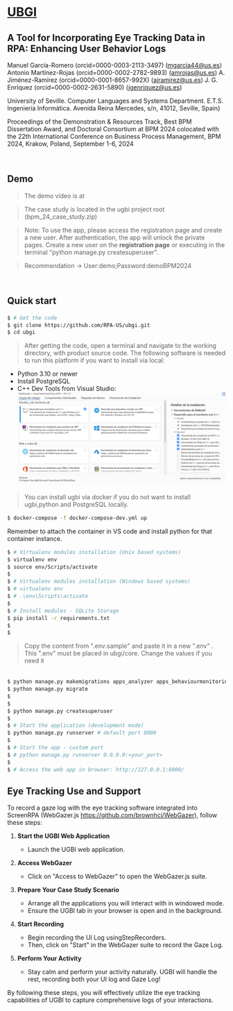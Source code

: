 # [UBGI]()

## A Tool for Incorporating Eye Tracking Data in RPA: Enhancing User Behavior Logs

Manuel García-Romero (orcid=0000-0003-2113-3497) (mgarcia44@us.es)
Antonio Martínez-Rojas (orcid=0000-0002-2782-9893) (amrojas@us.es)
A. Jiménez-Ramírez (orcid=0000-0001-8657-992X) (ajramirez@us.es)
J. G. Enríquez (orcid=0000-0002-2631-5890) (jgenriquez@us.es)

University of Seville. Computer Languages and Systems Department. E.T.S. Ingeniería Informática. Avenida Reina Mercedes, s/n, 41012, Seville, Spain}

Proceedings of the Demonstration \& Resources Track, Best BPM Dissertation Award, and Doctoral Consortium at BPM 2024 colocated with the 22th International Conference on Business Process Management, BPM 2024, Krakow, Poland, September 1-6, 2024

<br />

## Demo

> The demo video is at 

> The case study is located in the ugbi project root (bpm_24_case_study.zip)

> Note: To use the app, please access the registration page and create a new user. After authentication, the app will unlock the private pages.
> Create a new user on the **registration page** or executing in the terminal "python manage.py createsuperuser".

> Recommendation -> User:demo;Password:demoBPM2024




<br />

## Quick start

```bash
$ # Get the code
$ git clone https://github.com/RPA-US/ubgi.git
$ cd ubgi
```

> After getting the code, open a terminal and navigate to the working directory, with product source code.
> The following software is needed to run this platform if you want to install via local:
- Python 3.10 or newer
- Install PostgreSQL
- C++ Dev Tools from Visual Studio: ![visual_studio_c++_features](apps\static\assets\img\image.png) 

> You can install ugbi via docker if you do not want to install ugbi,python and PostgreSQL locally. 
``` bash
$ docker-compose -f docker-compose-dev.yml up
```
Remember to attach the container in VS code and install python for that container instance.


```bash
$ # Virtualenv modules installation (Unix based systems)
$ virtualenv env
$ source env/Scripts/activate
$
$ # Virtualenv modules installation (Windows based systems)
$ # virtualenv env
$ # .\env\Scripts\activate
$
$ # Install modules - SQLite Storage
$ pip install -r requirements.txt
$
$ 
```

> Copy the content from ".env.sample" and paste it in a new ".env" . This ".env" must be placed in ubgi/core. Change the values if you need it

```bash

$ python manage.py makemigrations apps_analyzer apps_behaviourmonitoring apps_featureextraction apps_notification
$ python manage.py migrate
$
$ 
$ python manage.py createsuperuser 
$
$ # Start the application (development mode)
$ python manage.py runserver # default port 8000
$
$ # Start the app - custom port
$ # python manage.py runserver 0.0.0.0:<your_port>
$
$ # Access the web app in browser: http://127.0.0.1:8000/
```


##

## Eye Tracking Use and Support

To record a gaze log with the eye tracking software integrated into ScreenRPA (WebGazer.js <https://github.com/brownhci/WebGazer>), follow these steps:

1. **Start the UGBI Web Application**
   - Launch the UGBI web application.

2. **Access WebGazer**
   - Click on "Access to WebGazer" to open the WebGazer.js suite.

3. **Prepare Your Case Study Scenario**
   - Arrange all the applications you will interact with in windowed mode.
   - Ensure the UGBI tab in your browser is open and in the background.

4. **Start Recording**
   - Begin recording the UI Log usingStepRecorders.
   - Then, click on "Start" in the WebGazer suite to record the Gaze Log.

5. **Perform Your Activity**
   - Stay calm and perform your activity naturally. UGBI will handle the rest, recording both your UI log and Gaze Log!

By following these steps, you will effectively utilize the eye tracking capabilities of UGBI to capture comprehensive logs of your interactions.


